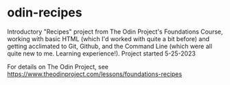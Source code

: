 # odin-recipes

Introductory "Recipes" project from The Odin Project's Foundations Course, working with basic HTML (which I'd worked with quite a bit before) and getting acclimated to Git, Github, and the Command Line (which were all quite new to me. Learning experience!). Project started 5-25-2023

For details on The Odin Project, see https://www.theodinproject.com/lessons/foundations-recipes

